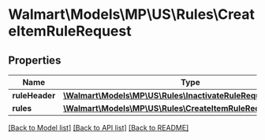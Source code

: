 # Walmart\Models\MP\US\Rules\CreateItemRuleRequest

## Properties

Name | Type | Description | Notes
------------ | ------------- | ------------- | -------------
**ruleHeader** | [**\Walmart\Models\MP\US\Rules\InactivateRuleRequestRuleHeader**](InactivateRuleRequestRuleHeader.md) |  | [optional]
**rules** | [**\Walmart\Models\MP\US\Rules\CreateItemRuleRequestRules**](CreateItemRuleRequestRules.md) |  | [optional]


[[Back to Model list]](./) [[Back to API list]](../../../../../README.md#supported-apis) [[Back to README]](../../../../../README.md)
